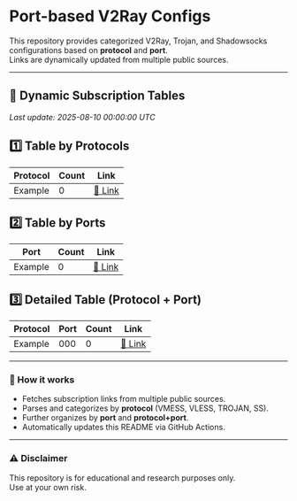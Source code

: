 # Port-based V2Ray Configs

This repository provides categorized V2Ray, Trojan, and Shadowsocks configurations based on **protocol** and **port**.  
Links are dynamically updated from multiple public sources.

---

## 📌 Dynamic Subscription Tables

<!-- START -->
_Last update: 2025-08-10 00:00:00 UTC_

## 1️⃣ Table by Protocols
| Protocol | Count | Link |
|----------|-------|------|
| Example  | 0     | [📎 Link](sub/example.txt) |

## 2️⃣ Table by Ports
| Port | Count | Link |
|------|-------|------|
| Example | 0  | [📎 Link](sub/port_example.txt) |

## 3️⃣ Detailed Table (Protocol + Port)
| Protocol | Port | Count | Link |
|----------|------|-------|------|
| Example  | 000  | 0     | [📎 Link](detailed/example/000.txt) |
<!-- END -->

---

### 🔄 How it works
- Fetches subscription links from multiple public sources.
- Parses and categorizes by **protocol** (VMESS, VLESS, TROJAN, SS).
- Further organizes by **port** and **protocol+port**.
- Automatically updates this README via GitHub Actions.

---

### ⚠️ Disclaimer
This repository is for educational and research purposes only.  
Use at your own risk.
